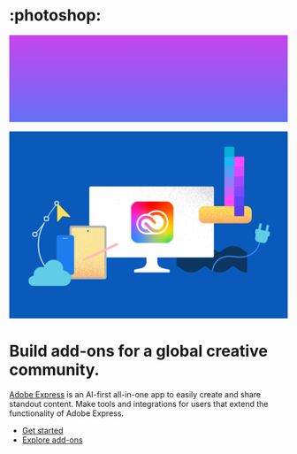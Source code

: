 <Superhero slots="icon, fullWidthBackground, image, heading, text, buttons" variant="halfWidth" textColorWhite overGradient />

# :photoshop:

![Gradient background transitioning from pink at the top to blue at the bottom, with no visible objects or text.](../../../assets/vertical-gradient.png)

![Illustration of a computer monitor displaying the Adobe Creative Cloud logo, surrounded by a smartphone, tablet, cloud icon, color palette, and geometric design tools, set against a blue background.](../../../assets/cc-hero.png)

# Build add-ons for a global creative community.

[Adobe Express](https://adobe.com/express) is an AI-first all-in-one app to easily create and share standout content. Make tools and integrations for users that extend the functionality of Adobe Express.

* [Get started](https://developer.adobe.com/express/add-ons/docs/guides?aio_external)
* [Explore add-ons](https://new.express.adobe.com/add-ons)
